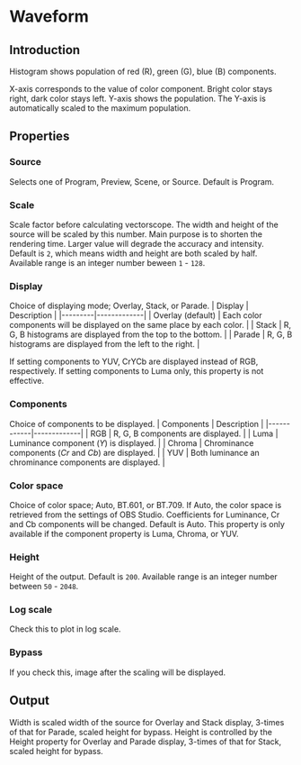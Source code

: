 # Waveform

## Introduction

Histogram shows population of red (R), green (G), blue (B) components.

X-axis corresponds to the value of color component. Bright color stays right, dark color stays left.
Y-axis shows the population. The Y-axis is automatically scaled to the maximum population.

## Properties

### Source

Selects one of Program, Preview, Scene, or Source.
Default is Program.

### Scale

Scale factor before calculating vectorscope.
The width and height of the source will be scaled by this number.
Main purpose is to shorten the rendering time.
Larger value will degrade the accuracy and intensity.
Default is `2`, which means width and height are both scaled by half. Available range is an integer number beween `1` - `128`.

### Display

Choice of displaying mode; Overlay, Stack, or Parade.
| Display | Description |
|---------|-------------|
| Overlay (default) | Each color components will be displayed on the same place by each color. |
| Stack | R, G, B histograms are displayed from the top to the bottom. |
| Parade | R, G, B histograms are displayed from the left to the right. |

If setting components to YUV, CrYCb are displayed instead of RGB, respectively.
If setting components to Luma only, this property is not effective.

### Components
Choice of components to be displayed.
| Components | Description |
|------------|-------------|
| RGB | R, G, B components are displayed. |
| Luma | Luminance component (*Y*) is displayed. |
| Chroma | Chrominance components (*Cr* and *Cb*) are displayed. |
| YUV | Both luminance an chrominance components are displayed. |

### Color space

Choice of color space; Auto, BT.601, or BT.709.
If Auto, the color space is retrieved from the settings of OBS Studio.
Coefficients for Luminance, Cr and Cb components will be changed.
Default is Auto. This property is only available if the component property is Luma, Chroma, or YUV.

### Height

Height of the output.
Default is `200`. Available range is an integer number between `50` - `2048`.

### Log scale

Check this to plot in log scale.

### Bypass

If you check this, image after the scaling will be displayed.

## Output

Width is scaled width of the source for Overlay and Stack display, 3-times of that for Parade, scaled height for bypass.
Height is controlled by the Height property for Overlay and Parade display, 3-times of that for Stack, scaled height for bypass.
